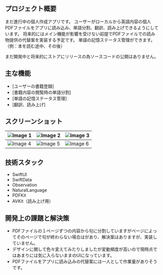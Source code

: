 ## プロジェクト概要

まだ進行中の個人作成アプリです。
ユーザーがローカルから英語内容の個人PDFファイルをアプリに読み込み、単語分割、翻訳、読み上げできるようにしています。
将来的にはメイン機能が影響を受けない前提でPDFファイルでの読み物提供の代替案を実装する予定です。
単語の記憶ステータス管理ができます。（例：本を読む途中、その後）

まだ開発中と将来的にストアにリリースの為ソースコードの公開はありません。


## 主な機能

- [ユーザーの書籍登録]
- [書籍内容の閲覧時の単語分割]
- [単語の記憶ステータス管理]
- [翻訳、読み上げ]

## スクリーンショット

| ![Image 1](./Images/1.png) | ![Image 2](./Images/2.png) | ![Image 3](./Images/3.png) |
|---------------------------------|---------------------------------|---------------------------------|
| ![Image 4](./Images/4.png) | ![Image 5](./Images/5.png) | ![Image 6](./Images/6.png) |



## 技術スタック
- SwiftUI
- SwiftData
- Observation
- NaturalLanguage
- PDFKit
- AVKit（読み上げ用）

## 開発上の課題と解決策

- PDFファイルの１ページずつの内容から句に分割していますがページによってそのページで句が終わらない場合はがあり、解決案はありますが、実装していません。
- デザインに関して色々変えてみたりしましたが変動頻度が高いので現時点ではあまりには気に入らないままのUIになっています。
- PDFファイルをアプリに読み込みの代替案には一人として作業量がありそうです。
